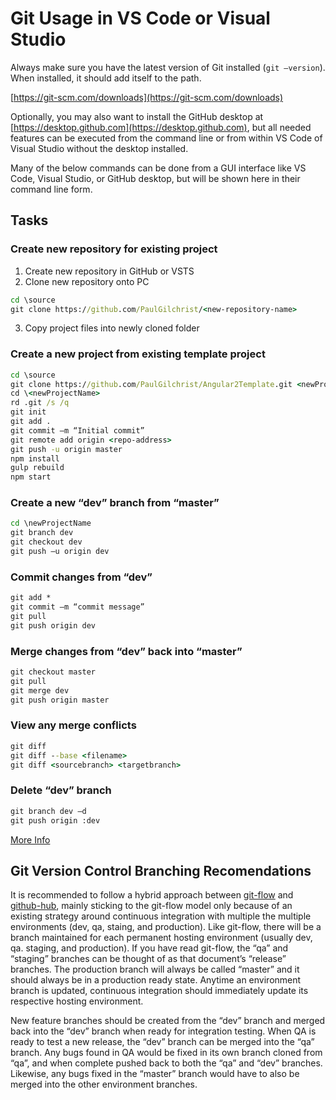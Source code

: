# Git Usage in VS Code or Visual Studio

Always make sure you have the latest version of Git installed (`git –version`).  When installed, it should add itself to the path.

   [https://git-scm.com/downloads](https://git-scm.com/downloads)

Optionally, you may also want to install the GitHub desktop at [https://desktop.github.com](https://desktop.github.com), but all needed features can be executed from the command line or from within VS Code of Visual Studio without the desktop installed.

Many of the below commands can be done from a GUI interface like VS Code, Visual Studio, or GitHub desktop, but will be shown here in their command line form.

## Tasks

### Create new repository for existing project

1. Create new repository in GitHub or VSTS
2. Clone new repository onto PC

```cmd
cd \source
git clone https://github.com/PaulGilchrist/<new-repository-name>
```

3. Copy project files into newly cloned folder

### Create a new project from existing template project

```cmd
cd \source
git clone https://github.com/PaulGilchrist/Angular2Template.git <newProjectName>
cd \<newProjectName>
rd .git /s /q
git init
git add .
git commit –m “Initial commit”
git remote add origin <repo-address>
git push -u origin master
npm install
gulp rebuild
npm start
```

### Create a new “dev” branch from “master”

```cmd
cd \newProjectName
git branch dev
git checkout dev
git push –u origin dev
```

### Commit changes from “dev”

```cmd
git add *
git commit –m “commit message”
git pull
git push origin dev
```

### Merge changes from “dev” back into “master”

```cmd
git checkout master
git pull
git merge dev
git push origin master
```

### View any merge conflicts

```cmd
git diff
git diff --base <filename>
git diff <sourcebranch> <targetbranch>
```

### Delete “dev” branch

```cmd
git branch dev –d
git push origin :dev
```

[More Info](https://confluence.atlassian.com/bitbucketserver/basic-git-commands-776639767.html)

## Git Version Control Branching Recomendations

It is recommended to follow a hybrid approach between [git-flow](http://nvie.com/posts/a-successful-git-branching-model) and [github-hub](http://scottchacon.com/2011/08/31/github-flow.html), mainly sticking to the git-flow model only because of an existing strategy around continuous integration with multiple the multiple environments (dev, qa, staing, and production). Like git-flow, there will be a branch maintained for each permanent hosting environment (usually dev, qa. staging, and production). If you have read git-flow, the “qa” and “staging” branches can be thought of as that document’s “release” branches. The production branch will always be called “master” and it should always be in a production ready state. Anytime an environment branch is updated, continuous integration should immediately update its respective hosting environment.

New feature branches should be created from the “dev” branch and merged back into the “dev” branch when ready for integration testing. When QA is ready to test a new release, the “dev” branch can be merged into the “qa” branch. Any bugs found in QA would be fixed in its own branch cloned from “qa”, and when complete pushed back to both the “qa” and “dev” branches. Likewise, any bugs fixed in the “master” branch would have to also be merged into the other environment branches.
